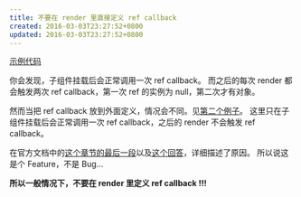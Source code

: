 ```yaml
---
title: 不要在 render 里直接定义 ref callback
created: 2016-03-03T23:27:52+0800
updated: 2016-03-03T23:27:52+0800
---
```


[示例代码](https://jsfiddle.net/ADoyle/3Lve6zw8/)

你会发现，子组件挂载后会正常调用一次 ref callback。
而之后的每次 render 都会触发两次 ref callback，第一次 ref 的实例为 null，第二次才有对象。

然而当把 ref callback 放到外面定义，情况会不同。见[第二个例子](https://jsfiddle.net/ADoyle/hmxtey2b)。
这里只在子组件挂载后会正常调用一次 ref callback，之后的 render 不会触发 ref callback。

在官方文档中的[这个章节的最后一段][0]以及[这个回答][1]，详细描述了原因。
所以说这是个 Feature，不是 Bug...

**所以一般情况下，不要在 render 里定义 ref callback !!!**

[0]: https://reactjs.org/docs/refs-and-the-dom.html#callback-refs
[1]: https://github.com/facebook/react/issues/5131#issuecomment-147185829
